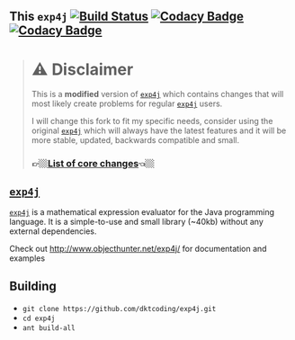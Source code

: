 This `exp4j` [![Build Status](https://travis-ci.org/dktcoding/exp4j.svg?branch=master)](https://travis-ci.org/dktcoding/exp4j)       [![Codacy Badge](https://api.codacy.com/project/badge/Grade/b8530d3e14e1421b8dd3571f1964543f)](https://app.codacy.com/app/dktcoding/exp4j?utm_source=github.com&utm_medium=referral&utm_content=dktcoding/exp4j&utm_campaign=badger) [![Codacy Badge](https://api.codacy.com/project/badge/Coverage/dd69cc27d29847fc800c25602745d120)](https://www.codacy.com/app/dktcoding/exp4j?utm_source=github.com&utm_medium=referral&utm_content=dktcoding/exp4j&utm_campaign=Badge_Coverage)
----------
> # ⚠️ Disclaimer
> This is a **modified** version of [`exp4j`](https://github.com/fasseg/exp4j) which 
> contains changes that will most likely create problems for regular 
> [`exp4j`](https://github.com/fasseg/exp4j) users.
> 
> I will change this fork to fit my specific needs, consider using the original
> [`exp4j`](https://github.com/fasseg/exp4j) which will always have the latest features 
> and it will be more stable, updated, backwards compatible and small.
> ### 👉🏼[List of core changes](https://github.com/dktcoding/exp4j/wiki/Differences-with-the-original-exp4j)👈🏼 

[`exp4j`](https://github.com/fasseg/exp4j)
-----
[`exp4j`](https://github.com/fasseg/exp4j) is a mathematical expression evaluator for
the Java programming language. It is a simple-to-use and small library (~40kb) without 
any external dependencies.

Check out http://www.objecthunter.net/exp4j/ for documentation and examples

Building
--------
- `git clone https://github.com/dktcoding/exp4j.git`
- `cd exp4j`
- `ant build-all` 
